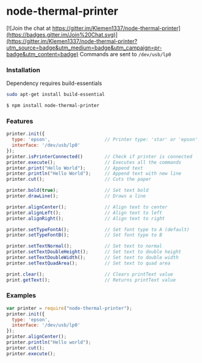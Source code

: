 # node-thermal-printer

[![Join the chat at https://gitter.im/Klemen1337/node-thermal-printer](https://badges.gitter.im/Join%20Chat.svg)](https://gitter.im/Klemen1337/node-thermal-printer?utm_source=badge&utm_medium=badge&utm_campaign=pr-badge&utm_content=badge)
Commands are sent to ```/dev/usb/lp0```

### Installation
Dependency requires build-essentials
```bash
sudo apt-get install build-essential
```

```bash
$ npm install node-thermal-printer
```

### Features
```js
printer.init({
  type: 'epson',                    // Printer type: 'star' or 'epson'
  interface: '/dev/usb/lp0'
});
printer.isPrinterConnected()        // Check if printer is connected
printer.execute();                  // Executes all the commands
printer.print("Hello World");       // Append text
printer.println("Hello World");     // Append text with new line
printer.cut();                      // Cuts the paper

printer.bold(true);                 // Set text bold
printer.drawLine();                 // Draws a line

printer.alignCenter();              // Align text to center
printer.alignLeft();                // Align text to left
printer.alignRight();               // Align text to right

printer.setTypeFontA();             // Set font type to A (default)
printer.setTypeFontB();             // Set font type to B

printer.setTextNormal();            // Set text to normal
printer.setTextDoubleHeight();      // Set text to double height
printer.setTextDoubleWidth();       // Set text to double width
printer.setTextQuadArea();          // Set text to quad area

print.clear();                      // Clears printText value
print.getText();                    // Returns printText value
```

### Examples
```js
var printer = require("node-thermal-printer");
printer.init({
  type: 'epson',
  interface: '/dev/usb/lp0'
});
printer.alignCenter();
printer.println("Hello world");
printer.cut();
printer.execute();
```